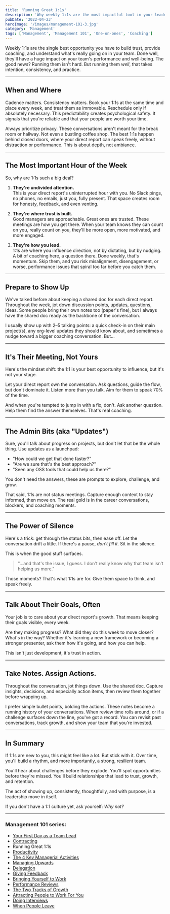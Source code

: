 ```yaml
---
title: 'Running Great 1:1s'
description: 'Why weekly 1:1s are the most impactful tool in your leadership toolkit, and how to do them well.'
pubDate: '2022-04-23'
heroImage: '/images/management-101-3.jpg'
category: 'Management'
tags: ['Management', 'Management 101', 'One-on-ones', 'Coaching']
---
```


Weekly 1:1s are the single best opportunity you have to build trust, provide coaching, and understand what's really going on in your team. Done well, they'll have a huge impact on your team's performance and well-being. The good news? Running them isn't hard. But running them *well*, that takes intention, consistency, and practice.

---

## When and Where

Cadence matters. Consistency matters. Book your 1:1s at the same time and place every week, and treat them as immovable. Reschedule only if absolutely necessary. This predictability creates psychological safety. It signals that you're reliable and that your people are worth your time.

Always prioritize privacy. These conversations aren't meant for the break room or hallway. Not even a bustling coffee shop. The best 1:1s happen behind closed doors, where your direct report can speak freely, without distraction or performance. This is about depth, not ambiance.

---

## The Most Important Hour of the Week

So, why are 1:1s such a big deal?

1. **They're undivided attention.**  
This is your direct report's uninterrupted hour with you. No Slack pings, no phones, no emails, just you, fully present. That space creates room for honesty, feedback, and even venting. 

2. **They're where trust is built.**  
Good managers are approachable. Great ones are trusted. These meetings are how you get there. When your team knows they can count on you, really count on you, they'll be more open, more motivated, and more engaged.

3. **They're how you lead.**  
1:1s are where you influence direction, not by dictating, but by nudging. A bit of coaching here, a question there. Done weekly, that's momentum. Skip them, and you risk misalignment, disengagement, or worse, performance issues that spiral too far before you catch them.

---

## Prepare to Show Up

We've talked before about keeping a shared doc for each direct report. Throughout the week, jot down discussion points, updates, questions, ideas. Some people bring their own notes too (paper's fine), but I always have the shared doc ready as the backbone of the conversation.

I usually show up with 2–5 talking points: a quick check-in on their main project(s), any org-level updates they should know about, and sometimes a nudge toward a bigger coaching conversation. But…

---

## It's Their Meeting, Not Yours

Here's the mindset shift: the 1:1 is your best opportunity to influence, but it's not your stage.

Let your direct report own the conversation. Ask questions, guide the flow, but don't dominate it. Listen more than you talk. Aim for them to speak 70% of the time.

And when you're tempted to jump in with a fix, don't. Ask another question. Help them find the answer themselves. That's real coaching.

---

## The Admin Bits (aka "Updates")

Sure, you'll talk about progress on projects, but don't let that be the whole thing. Use updates as a launchpad:

- "How could we get that done faster?"
- "Are we sure that's the best approach?"
- "Seen any OSS tools that could help us there?"

You don't need the answers, these are prompts to explore, challenge, and grow.

That said, 1:1s are not status meetings. Capture enough context to stay informed, then move on. The real gold is in the career conversations, blockers, and coaching moments.

---

## The Power of Silence

Here's a trick: get through the status bits, then ease off. Let the conversation drift a little. If there's a pause, *don't fill it*. Sit in the silence.

This is when the good stuff surfaces.

> "...and that's the issue, I guess. I don't really know why that team isn't helping us more."

Those moments? That's what 1:1s are for. Give them space to think, and speak freely.

---

## Talk About Their Goals, Often

Your job is to care about your direct report's growth. That means keeping their goals visible, every week.

Are they making progress? What did they do this week to move closer? What's in the way? Whether it's learning a new framework or becoming a stronger presenter, ask them how it's going, and how you can help.

This isn't just development, it's trust in action.

---

## Take Notes. Assign Actions.

Throughout the conversation, jot things down. Use the shared doc. Capture insights, decisions, and especially action items, then review them together before wrapping up.

I prefer simple bullet points, bolding the actions. These notes become a running history of your conversations. When review time rolls around, or if a challenge surfaces down the line, you've got a record. You can revisit past conversations, track growth, and show your team that you're invested.

---

## In Summary

If 1:1s are new to you, this might feel like a lot. But stick with it. Over time, you'll build a rhythm, and more importantly, a strong, resilient team.

You'll hear about challenges before they explode. You'll spot opportunities before they're missed. You'll build relationships that lead to trust, growth, and retention.

The act of showing up, consistently, thoughtfully, and with purpose, is a leadership move in itself.

If you don't have a 1:1 culture yet, ask yourself: *Why not?*

---

### Management 101 series:

- [Your First Day as a Team Lead](/blog/management-101-your-first-day-as-a-team-lead/)
- [Contracting](/blog/management-101-contracting/)
- Running Great 1:1s
- [Productivity](/blog/management-101-productivity/)
- [The 4 Key Managerial Activities](/blog/management-101-4-key-managerial-activities/)
- [Managing Upwards](/blog/management-101-managing-upwards/)
- [Delegation](/blog/management-101-delegation/)
- [Giving Feedback](/blog/management-101-giving-feedback/)
- [Bringing Yourself to Work](/blog/management-101-bringing-yourself-to-work/)
- [Performance Reviews](/blog/management-101-performance-reviews/)
- [The Two Tracks of Growth](/blog/management-101-two-tracks-of-growth/)
- [Attracting People to Work For You](/blog/management-101-attracting-people-to-work-for-you/)
- [Doing Interviews](/blog/management-101-doing-interviews/)
- [When People Leave](/blog/management-101-when-people-leave/)